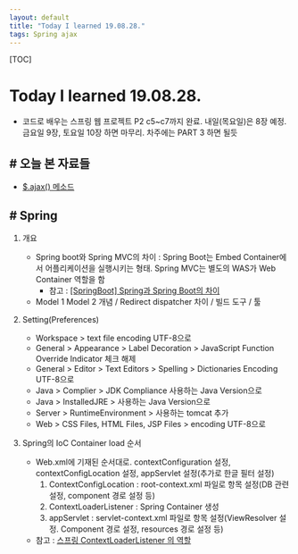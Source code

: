 ```yaml
---
layout: default
title: "Today I learned 19.08.28."
tags: Spring ajax
---
```

[TOC]

# Today I learned 19.08.28.
- 코드로 배우는 스프링 웹 프로젝트 P2 c5~c7까지 완료. 내일(목요일)은 8장 예정. 금요일 9장, 토요일 10장 하면 마무리. 차주에는 PART 3 하면 될듯

## # 오늘 본 자료들
- [$.ajax() 메소드](http://tcpschool.com/ajax/ajax_jquery_ajax)

## # Spring
1. 개요
    - Spring boot와 Spring MVC의 차이 : Spring Boot는 Embed Container에서 어플리케이션을 실행시키는 형태. Spring MVC는 별도의 WAS가 Web Container 역할을 함
        - 참고 : [[SpringBoot] Spring과 Spring Boot의 차이](https://annajinee.tistory.com/20)
    - Model 1 Model 2 개념 / Redirect dispatcher 차이 / 빌드 도구 / 툴

2. Setting(Preferences)
    - Workspace > text file encoding UTF-8으로
    - General > Appearance > Label Decoration > JavaScript Function Override Indicator 체크 해제
    - General > Editor > Text Editors > Spelling > Dictionaries Encoding UTF-8으로
    - Java > Complier > JDK Compliance 사용하는 Java Version으로
    - Java > InstalledJRE > 사용하는 Java Version으로
    - Server > RuntimeEnvironment > 사용하는 tomcat 추가
    - Web > CSS Files, HTML Files, JSP Files > encoding UTF-8으로

3. Spring의 IoC Container load 순서
    - Web.xml에 기재된 순서대로. contextConfiguration 설정, contextConfigLocation 설정, appServlet 설정(추가로 한글 필터 설정)
        1. ContextConfigLocation : root-context.xml 파일로 항목 설정(DB 관련 설정, component 경로 설정 등)
        2. ContextLoaderListener : Spring Container 생성
        3. appServlet : servlet-context.xml 파일로 항목 설정(ViewResolver 설정. Component 경로 설정, resources 경로 설정 등)
    - 참고 : [스프링 ContextLoaderListener 의 역할](https://unabated.tistory.com/entry/%EC%8A%A4%ED%94%84%EB%A7%81-ContextLoaderListener-%EC%9D%98-%EC%97%AD%ED%95%A0)